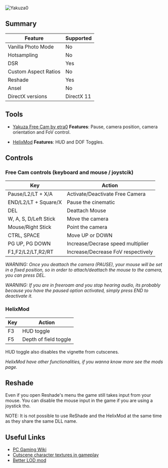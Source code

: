 ![Yakuza0](Images\yakuza0.png "Shot by Antic Owl")


## Summary

Feature | Supported
--|--
Vanilla Photo Mode | No
Hotsampling | No
DSR | Yes
Custom Aspect Ratios | No
Reshade | Yes
Ansel | No
DirectX versions | DirectX 11
 
## Tools

* [Yakuza Free Cam by etra0](https://github.com/etra0/yakuza-freecam/releases)
**Features**: Pause, camera position, camera orientation and FoV control.

* [HelixMod](https://helixmod.blogspot.com/2019/03/yakuza-0-kiwami.html) **Features**: HUD  and DOF Toggles.

 

## Controls

### Free Cam controls (keyboard and mouse / joystcik)

Key | Action
--|--
Pause/L2/LT + X/A | Activate/Deactivate Free Camera
END/L2/LT + Square/X | Pause the cinematic 
DEL | Deattach Mouse
W, A, S, D/Left Stick | Move the camera
Mouse/Right Stick | Point the camera
CTRL, SPACE | Move UP or DOWN
PG UP, PG DOWN | Increase/Decrase speed multiplier
F1,F2/L2/LT,R2/RT | Increase/Decrease FoV respectively

*WARNING: Once you deattach the camera (PAUSE), your mouse will be set in a fixed position, so in order to attach/deattach the mouse to the camera, you can press DEL.*

*WARNING: If you are in freeroam and you stop hearing audio, its probably because you have the paused option activated, simply press END to deactivate it.*

### HelixMod

Key | Action
--|--
F3 | HUD toggle
F5 | Depth of field toggle

HUD toggle also disables the vignette from cutscenes.

*HelixMod have other functionalities, if you wanna know more see the mods page.*

## Reshade

Even if you open Reshade's menu the game still takes input from your mouse. You can disable the mouse input in the game if you are using a joystick tho.

NOTE: It is not possible to use ReShade and the HelixMod at the same time as they share the same DLL name.

## Useful Links

* [PC Gaming Wiki](https://www.pcgamingwiki.com/wiki/Yakuza_0)
* [Cutscene character textures in gameplay](https://www.nexusmods.com/yakuza0/mods/9)
* [Better LOD mod](https://steamcommunity.com/sharedfiles/filedetails/?id=1469962010)